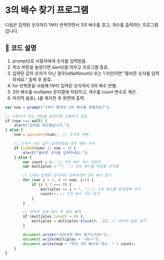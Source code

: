 3의 배수 찾기 프로그램
===
다음은 입력된 숫자까지 1부터 반복하면서 3의 배수를 찾고, 개수를 출력하는 프로그램입니다.

## 🔹 코드 설명
1. prompt()로 사용자에게 숫자를 입력받음.
2. 취소 버튼을 눌렀다면 alert()을 띄우고 프로그램 종료.
3. 입력된 값이 숫자가 아닌 경우(isNaN(num)) 또는 1 미만이면 "올바른 숫자를 입력하세요." 출력 후 종료.
4. for 반복문을 사용해 1부터 입력된 숫자까지 3의 배수 판별.
5. 3의 배수를 multiples 문자열에 저장하고, 개수를 count 변수로 계산.
6. 마지막 쉼표(, )를 제거한 후 화면에 출력.


```js
var num = prompt("1부터 몇까지 3의 배수를 찾을까요?");

// 사용자가 취소 버튼을 눌렀다면 실행하지 않음
if (num === null) {
    alert("입력을 취소했습니다.");
} else {
    num = parseInt(num);  // 숫자로 변환

    // 숫자가 아닌 값이 입력되었을 경우 예외 처리
    if (isNaN(num) || num < 1) {
        alert("올바른 숫자를 입력하세요.");
    } else {
        var count = 0;  // 3의 배수 개수 카운트
        var multiples = "";  // 3의 배수를 저장할 문자열

        // 1부터 입력한 숫자까지 반복하면서 3의 배수 찾기
        for (var i = 1; i <= num; i++) {
            if (i % 3 === 0) {
                multiples += i + ", "; // 3의 배수를 문자열에 추가
                count++; // 3의 배수 개수 증가
            }
        }

        // 마지막 쉼표 제거 후 결과 출력
        if (multiples.length > 0) {
            multiples = multiples.slice(0, -2); // 마지막 쉼표 제거
        }

        document.write("<h3>3의 배수 찾기</h3>");
        document.write(multiples + "<br>");
        document.write(num + "까지 3의 배수의 개수: " + count);
    }
}

```